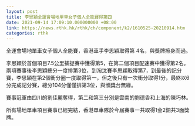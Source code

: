 ```yaml
---
layout: post
title: 李思穎全運會場地單車女子個人全能賽得第四
date: 2021-09-14 17:09:10.000000000 +08:00
link: https://news.rthk.hk/rthk/ch/component/k2/1610525-20210914.htm
categories: rthk
---
```


全運會場地單車女子個人全能賽，香港車手李思穎取得第 4名，與獎牌擦身而過。

李思穎於首個項目7.5公里捕捉賽中獲得第5，在第二個項目配速賽中獲得第2名。兩項賽事後李思穎總分一度排第3位，到淘汰賽李思穎取得第7，到最後的記分賽，李思穎在第2個衝分圈一度取得第一，但之後只有一次衝分取得1分，最終以6分完成記分賽，總分104分僅僅排第3位，與頒獎台無緣。

賽事冠軍由四川的劉佳麗奪得，第二和第三分別是雲南的劉德香和上海的陳巧林。

所有場地單車項目賽事已經完結，香港單車隊於今屆賽事一共取得1金2銅共3面獎牌。
